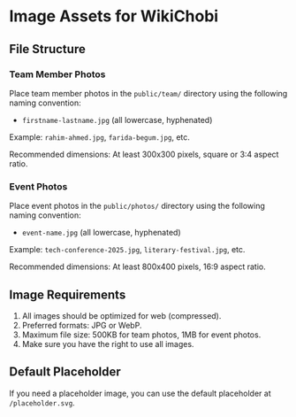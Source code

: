 
# Image Assets for WikiChobi

## File Structure

### Team Member Photos
Place team member photos in the `public/team/` directory using the following naming convention:
- `firstname-lastname.jpg` (all lowercase, hyphenated)

Example: `rahim-ahmed.jpg`, `farida-begum.jpg`, etc.

Recommended dimensions: At least 300x300 pixels, square or 3:4 aspect ratio.

### Event Photos
Place event photos in the `public/photos/` directory using the following naming convention:
- `event-name.jpg` (all lowercase, hyphenated)

Example: `tech-conference-2025.jpg`, `literary-festival.jpg`, etc.

Recommended dimensions: At least 800x400 pixels, 16:9 aspect ratio.

## Image Requirements

1. All images should be optimized for web (compressed).
2. Preferred formats: JPG or WebP.
3. Maximum file size: 500KB for team photos, 1MB for event photos.
4. Make sure you have the right to use all images.

## Default Placeholder

If you need a placeholder image, you can use the default placeholder at `/placeholder.svg`.
